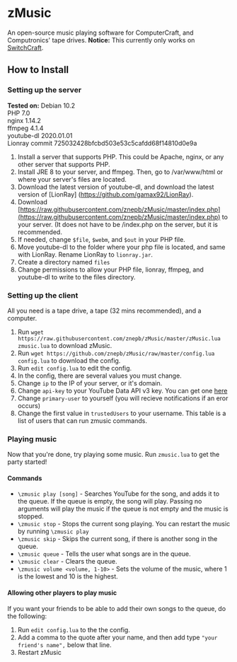 # zMusic
An open-source music playing software for ComputerCraft, and Computronics' tape drives.
**Notice:** This currently only works on [SwitchCraft](https://switchcraft.pw).

## How to Install
### Setting up the server
**Tested on:**
Debian 10.2  
PHP 7.0  
nginx 1.14.2  
ffmpeg 4.1.4  
youtube-dl 2020.01.01  
Lionray commit 725032428bfcbd503e53c5cafdd68f14810d0e9a  
  
 1. Install a server that supports PHP. This could be Apache,
nginx, or any other server that supports PHP.   
 2. Install JRE 8 to your server, and ffmpeg. Then, go to /var/www/html or where your server's files are located. 
 3. Download the latest version of youtube-dl, and download the latest version of [LionRay] (https://github.com/gamax92/LionRay).
 4. Download [https://raw.githubusercontent.com/znepb/zMusic/master/index.php](https://raw.githubusercontent.com/znepb/zMusic/master/index.php) to your server. (It does not have to be /index.php on the server, but it is recommended.
 5. If needed, change `$file`, `$webm`, and `$out` in your PHP file.
 6. Move youtube-dl to the folder where your php file is located, and same with LionRay. Rename LionRay to `lionray.jar`.
 7. Create a directory named `files`
 8. Change permissions to allow your PHP file, lionray, ffmpeg, and youtube-dl to write to the files directory.

### Setting up the client
All you need is a tape drive, a tape (32 mins recommended), and a computer.

 1. Run `wget https://raw.githubusercontent.com/znepb/zMusic/master/zMusic.lua zmusic.lua` to download zMusic.
 2. Run `wget https://github.com/znepb/zMusic/raw/master/config.lua config.lua` to download the config.
 3. Run `edit config.lua` to edit the config.
 4. In the config, there are several values you must change. 
 5. Change `ip` to the IP of your server, or it's domain.
 6. Change `api-key` to your YouTube Data API v3 key. You can get one [here](https://console.developers.google.com/)
 7. Change `primary-user` to yourself (you will recieve notifications if an eror occurs)
 8. Change the first value in `trustedUsers` to your username. This table is a list of users that can run zmusic commands.

### Playing music
Now that you're done, try playing some music. Run `zmusic.lua` to get the party started!
#### Commands

 - `\zmusic play [song]` - Searches YouTube for the song, and adds it to the queue. If the queue is empty, the song will play. Passing no arguments will play the music if the queue is not empty and the music is stopped.
 - `\zmusic stop` - Stops the current song playing. You can restart the music by running `\zmusic play`
 - `\zmusic skip` - Skips the current song, if there is another song in the queue.
 - `\zmusic queue` - Tells the user what songs are in the queue.
 - `\zmusic clear` - Clears the queue.
 - `\zmusic volume <volume, 1-10>` - Sets the volume of the music, where 1 is the lowest and 10 is the highest.

#### Allowing other players to play music

If you want your friends to be able to add their own songs to the queue, do the following:

 1. Run `edit config.lua` to the the config.
 2. Add a comma to the quote after your name, and then add type `"your friend's name",` below that line.
 3. Restart zMusic

 
